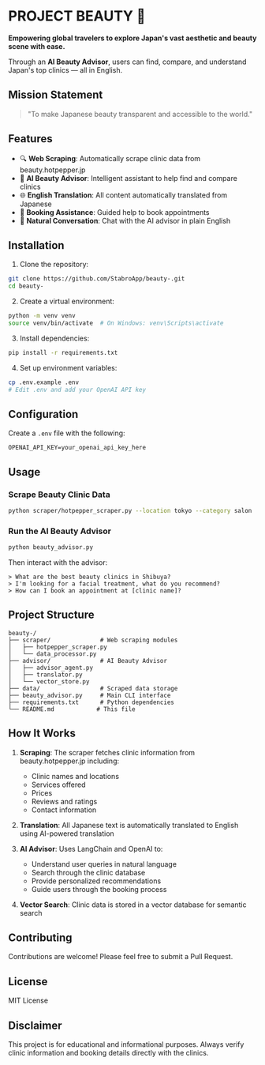 # PROJECT BEAUTY 🌸

**Empowering global travelers to explore Japan's vast aesthetic and beauty scene with ease.**

Through an **AI Beauty Advisor**, users can find, compare, and understand Japan's top clinics — all in English.

## Mission Statement

> "To make Japanese beauty transparent and accessible to the world."

## Features

- 🔍 **Web Scraping**: Automatically scrape clinic data from beauty.hotpepper.jp
- 🤖 **AI Beauty Advisor**: Intelligent assistant to help find and compare clinics
- 🌐 **English Translation**: All content automatically translated from Japanese
- 📅 **Booking Assistance**: Guided help to book appointments
- 💬 **Natural Conversation**: Chat with the AI advisor in plain English

## Installation

1. Clone the repository:
```bash
git clone https://github.com/StabroApp/beauty-.git
cd beauty-
```

2. Create a virtual environment:
```bash
python -m venv venv
source venv/bin/activate  # On Windows: venv\Scripts\activate
```

3. Install dependencies:
```bash
pip install -r requirements.txt
```

4. Set up environment variables:
```bash
cp .env.example .env
# Edit .env and add your OpenAI API key
```

## Configuration

Create a `.env` file with the following:

```
OPENAI_API_KEY=your_openai_api_key_here
```

## Usage

### Scrape Beauty Clinic Data

```bash
python scraper/hotpepper_scraper.py --location tokyo --category salon
```

### Run the AI Beauty Advisor

```bash
python beauty_advisor.py
```

Then interact with the advisor:
```
> What are the best beauty clinics in Shibuya?
> I'm looking for a facial treatment, what do you recommend?
> How can I book an appointment at [clinic name]?
```

## Project Structure

```
beauty-/
├── scraper/              # Web scraping modules
│   ├── hotpepper_scraper.py
│   └── data_processor.py
├── advisor/              # AI Beauty Advisor
│   ├── advisor_agent.py
│   ├── translator.py
│   └── vector_store.py
├── data/                 # Scraped data storage
├── beauty_advisor.py     # Main CLI interface
├── requirements.txt      # Python dependencies
└── README.md            # This file
```

## How It Works

1. **Scraping**: The scraper fetches clinic information from beauty.hotpepper.jp including:
   - Clinic names and locations
   - Services offered
   - Prices
   - Reviews and ratings
   - Contact information

2. **Translation**: All Japanese text is automatically translated to English using AI-powered translation

3. **AI Advisor**: Uses LangChain and OpenAI to:
   - Understand user queries in natural language
   - Search through the clinic database
   - Provide personalized recommendations
   - Guide users through the booking process

4. **Vector Search**: Clinic data is stored in a vector database for semantic search

## Contributing

Contributions are welcome! Please feel free to submit a Pull Request.

## License

MIT License

## Disclaimer

This project is for educational and informational purposes. Always verify clinic information and booking details directly with the clinics.